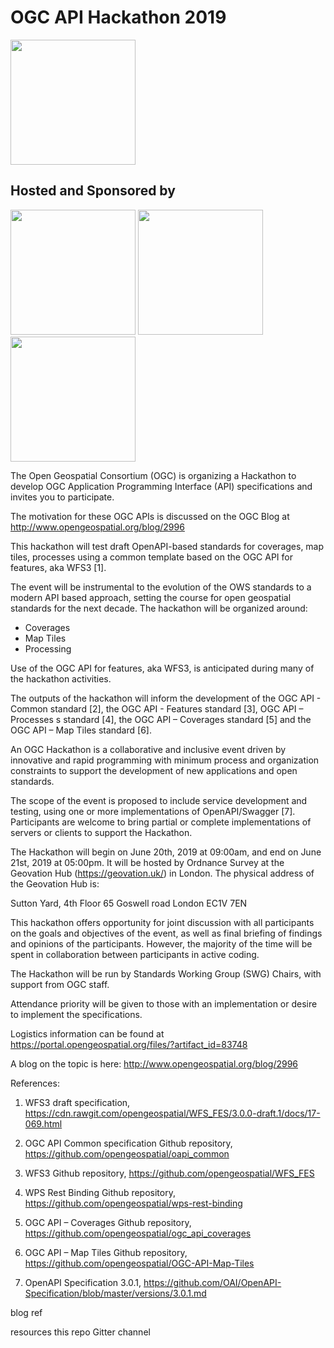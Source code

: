 # OGC API Hackathon 2019

<img src="http://www.opengeospatial.org/pub/www/files/OGC_Logo_2D_Blue_x_0_0.png" width="200"/>

## Hosted and Sponsored by
<img src="https://geovation.uk/wp-content/uploads/2018/11/geovation_logo.svg" width="200"/> <img src="https://www.ordnancesurvey.co.uk/blog/wp-content/uploads/2018/08/os-logo.png" width="200"/> <img src="https://www.esa.int/esalogo/images/logotype/img_colorlogo_darkblue.gif" width="200"/>

The Open Geospatial Consortium (OGC) is organizing a Hackathon to develop OGC Application Programming Interface (API) specifications and invites you to participate.

The motivation for these OGC APIs is discussed on the OGC Blog at http://www.opengeospatial.org/blog/2996

This hackathon will test draft OpenAPI-based standards for coverages, map tiles, processes using a common template based on the OGC API for features, aka WFS3 [1].

The event will be instrumental to the evolution of the OWS standards to a modern API based approach, setting the course for open geospatial standards for the next decade. The hackathon will be organized around:

* Coverages
* Map Tiles
* Processing

Use of the OGC API for features, aka WFS3, is anticipated during many of the hackathon activities.

The outputs of the hackathon will inform the development of the OGC API - Common standard [2], the OGC API - Features standard [3], OGC API – Processes s standard [4], the OGC API – Coverages standard [5] and the OGC API – Map Tiles standard [6].

An OGC Hackathon is a collaborative and inclusive event driven by innovative and rapid programming with minimum process and organization constraints to support the development of new applications and open standards.

The scope of the event is proposed to include service development and testing, using one or more implementations of OpenAPI/Swagger [7]. Participants are welcome to bring partial or complete implementations of servers or clients to support the Hackathon.

The Hackathon will begin on June 20th, 2019 at 09:00am, and end on June 21st, 2019 at 05:00pm. It will be hosted by Ordnance Survey at the Geovation Hub (https://geovation.uk/) in London. The physical address of the Geovation Hub is:

Sutton Yard, 4th Floor
65 Goswell road
London
EC1V 7EN

This hackathon offers opportunity for joint discussion with all participants on the goals and objectives of the event, as well as final briefing of findings and opinions of the participants. However, the majority of the time will be spent in collaboration between participants in active coding.

The Hackathon will be run by Standards Working Group (SWG) Chairs, with support from OGC staff.

Attendance priority will be given to those with an implementation or desire to implement the specifications.

Logistics information can be found at https://portal.opengeospatial.org/files/?artifact_id=83748

A blog on the topic is here: http://www.opengeospatial.org/blog/2996

References:

1. WFS3 draft specification, https://cdn.rawgit.com/opengeospatial/WFS_FES/3.0.0-draft.1/docs/17-069.html

2. OGC API Common specification Github repository, https://github.com/opengeospatial/oapi_common

3. WFS3 Github repository, https://github.com/opengeospatial/WFS_FES

4. WPS Rest Binding Github repository, https://github.com/opengeospatial/wps-rest-binding

5. OGC API – Coverages Github repository, https://github.com/opengeospatial/ogc_api_coverages

6. OGC API – Map Tiles Github repository, https://github.com/opengeospatial/OGC-API-Map-Tiles

7. OpenAPI Specification 3.0.1, https://github.com/OAI/OpenAPI-Specification/blob/master/versions/3.0.1.md


blog ref

resources
this repo
Gitter channel
